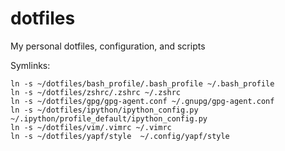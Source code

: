 # dotfiles
My personal dotfiles, configuration, and scripts

Symlinks:
```
ln -s ~/dotfiles/bash_profile/.bash_profile ~/.bash_profile
ln -s ~/dotfiles/zshrc/.zshrc ~/.zshrc
ln -s ~/dotfiles/gpg/gpg-agent.conf ~/.gnupg/gpg-agent.conf
ln -s ~/dotfiles/ipython/ipython_config.py ~/.ipython/profile_default/ipython_config.py
ln -s ~/dotfiles/vim/.vimrc ~/.vimrc
ln -s ~/dotfiles/yapf/style  ~/.config/yapf/style
```
